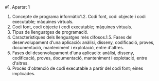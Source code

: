 #1. Apartat 1
  1. Concepte de programa informàtic1.2. Codi font, codi objecte i codi executable; màquines virtuals.
  2. Codi font, codi objecte i codi executable; màquines virtuals.
  3. Tipus de llenguatges de programació.
  4. Característiques dels llenguatges més difosos.1.5. Fases del desenvolupament d'una aplicació: anàlisi, disseny, codificació,      proves, documentació, manteniment i explotació, entre d'altres.
  5. Fases del desenvolupament d'una aplicació: anàlisi, disseny, codificació, proves, documentació, manteniment i explotació,        entre d'altres.
  6. Procés d'obtenció de codi executable a partir del codi font; eines implicades.
